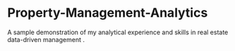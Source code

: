 # Property-Management-Analytics
A sample demonstration of my analytical experience and skills in real estate data-driven management .
